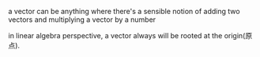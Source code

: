 a vector can be anything where there's a sensible notion of adding two vectors and multiplying a vector by a number

in linear algebra perspective, a vector always will be rooted at the origin(原点).